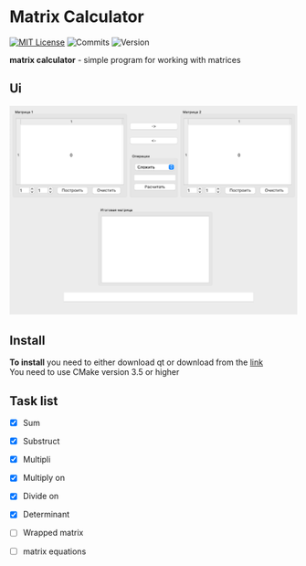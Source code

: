 # Matrix Calculator

[![MIT License](https://img.shields.io/badge/license-MIT-blue.svg?style=flat)](http://choosealicense.com/licenses/mit/)
![Commits](https://img.shields.io/github/last-commit/TyPaporotnyk/matrix-calculator)
![Version](https://img.shields.io/badge/C++-Solutions-blue.svg?style=flat&logo=c%2B%2B)


**matrix calculator** - simple program for working with matrices

## Ui

<img src="https://github.com/TyPaporotnyk/matrix-calculator/blob/main/Docs/img/1.png" max-width="600" height="auto" />

## Install

**To install** you need to either download qt or download from the [link]() </br>
You need to use CMake version 3.5 or higher

## Task list
- [x] Sum
- [x] Substruct
- [x] Multipli
- [x] Multiply on
- [x] Divide on
- [x] Determinant
- [ ] Wrapped matrix
- [ ] matrix equations

